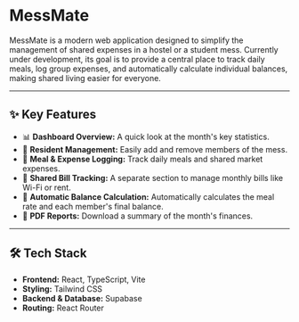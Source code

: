 # MessMate

MessMate is a modern web application designed to simplify the management of shared expenses in a hostel or a student mess. Currently under development, its goal is to provide a central place to track daily meals, log group expenses, and automatically calculate individual balances, making shared living easier for everyone.

---

## ✨ Key Features

*   📊 **Dashboard Overview:** A quick look at the month's key statistics.
*   👥 **Resident Management:** Easily add and remove members of the mess.
*   📝 **Meal & Expense Logging:** Track daily meals and shared market expenses.
*   🧾 **Shared Bill Tracking:** A separate section to manage monthly bills like Wi-Fi or rent.
*   🧮 **Automatic Balance Calculation:** Automatically calculates the meal rate and each member's final balance.
*   📄 **PDF Reports:** Download a summary of the month's finances.

---

## 🛠️ Tech Stack

*   **Frontend:** React, TypeScript, Vite
*   **Styling:** Tailwind CSS
*   **Backend & Database:** Supabase
*   **Routing:** React Router
